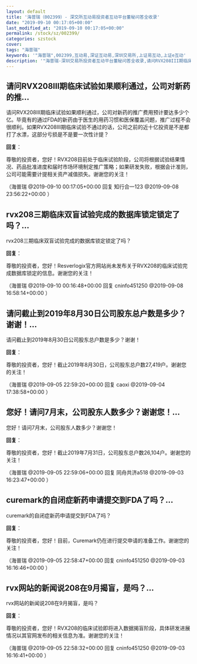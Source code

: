 ```yaml
---
layout: default
title: '海普瑞（002399）- 深交所互动易投资者互动平台董秘问答全收录'
date: "2019-09-10 00:17:05+00:00"
last_modified_at: "2019-09-10 00:17:05+00:00"
permalink: /stock/sz/002399/
categories: szstock
cover: 
tags: "海普瑞"
keywords: '"海普瑞",002399,互动易,深证互动易,深圳交易所,上证易互动,上证e互动'
description: '"海普瑞-深圳交易所投资者互动平台董秘问答全收录,请问RVX208III期临床试验如果顺利通过，公司对新药的推广费用预计要达多少个亿。毕竟有的通过FDA的新药由于医生的用药习惯和医保覆盖问题，推广过程不会很顺利。如果RVX208III期临床试验不通过的话，公司之前的近十亿投资是不是都打了水漂，这部分亏损是不是要一次性计提？"'
---
```


## 请问RVX208III期临床试验如果顺利通过，公司对新药的推...

请问RVX208III期临床试验如果顺利通过，公司对新药的推广费用预计要达多少个亿。毕竟有的通过FDA的新药由于医生的用药习惯和医保覆盖问题，推广过程不会很顺利。如果RVX208III期临床试验不通过的话，公司之前的近十亿投资是不是都打了水漂，这部分亏损是不是要一次性计提？

**回复**：

尊敬的投资者，您好！RVX208目前处于临床试验阶段，公司将根据试验结果情况、药品批准进度和届时市场环境制定推广策略；如果研发失败，根据会计准则，公司可能需要计提相关资产减值损失。谢谢您的关注！ 

（海普瑞  @2019-09-10 00:17:05+00:00 回复 知行合一123  @2019-09-08 23:56:22+00:00 ）

## rvx208三期临床双盲试验完成的数据库锁定锁定了吗？...

rvx208三期临床双盲试验完成的数据库锁定锁定了吗？

**回复**：

尊敬的投资者，您好！Resverlogix官方网站尚未发布关于RVX208的临床试验完成数据库锁定的信息。谢谢您的关注！ 

（海普瑞  @2019-09-10 00:16:48+00:00 回复 cninfo451250  @2019-09-08 16:58:14+00:00 ）

## 请问截止到2019年8月30日公司股东总户数是多少？谢谢！...

请问截止到2019年8月30日公司股东总户数是多少？谢谢！

**回复**：

尊敬的投资者，您好！截止2019年8月30日，公司股东总户数27,419户。谢谢您的关注！ 

（海普瑞  @2019-09-05 22:59:20+00:00 回复 caoxi  @2019-09-04 17:38:58+00:00 ）

## 您好！请问7月末，公司股东人数多少？谢谢您！...

您好！请问7月末，公司股东人数多少？谢谢您！

**回复**：

尊敬的投资者，您好！截止2019年7月31日，公司股东总户数26,104户。谢谢您的关注！ 

（海普瑞  @2019-09-05 22:59:06+00:00 回复 同舟共济a518  @2019-09-03 16:23:47+00:00 ）

## curemark的自闭症新药申请提交到FDA了吗？...

curemark的自闭症新药申请提交到FDA了吗？

**回复**：

尊敬的投资者，您好！目前，Curemark仍在进行提交申请的准备工作。谢谢您的关注！ 

（海普瑞  @2019-09-05 22:58:47+00:00 回复 cninfo451250  @2019-09-03 16:16:46+00:00 ）

## rvx网站的新闻说208在9月揭盲，是吗？...

rvx网站的新闻说208在9月揭盲，是吗？

**回复**：

尊敬的投资者，您好！RVX208的临床试验即将进入数据揭盲阶段，具体研发进展情况以其官网发布的相关信息为准。谢谢您的关注！ 

（海普瑞  @2019-09-05 22:58:32+00:00 回复 cninfo451250  @2019-09-03 16:16:41+00:00 ）


